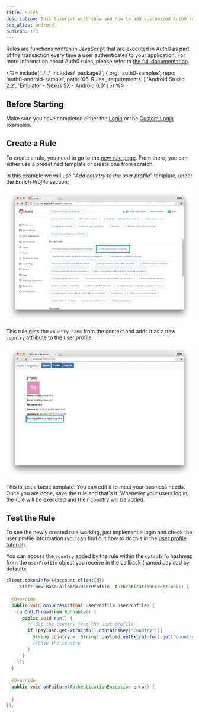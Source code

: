 ```yaml
---
title: Rules
description: This tutorial will show you how to add customized Auth0 rules to your app.
seo_alias: android
budicon: 173
---
```


Rules are functions written in JavaScript that are executed in Auth0 as part of the transaction every time a user authenticates to your application. For more information about Auth0 rules, please refer to [the full documentation](/rules).

<%= include('../../_includes/_package2', {
  org: 'auth0-samples',
  repo: 'auth0-android-sample',
  path: '06-Rules',
  requirements: [
    'Android Studio 2.2',
    'Emulator - Nexus 5X - Android 6.0'
  ]
}) %>

## Before Starting

Make sure you have completed either the [Login](01-login) or the [Custom Login](02-custom-login) examples.

## Create a Rule

To create a rule, you need to go to the [new rule page](${manage_url}/#/rules/new). From there, you can either use a predefined template or create one from scratch.

In this example we will use "*Add country to the user profile*" template, under the *Enrich Profile* section:

![Add country template](/media/articles/rules/rule-choose-add-country-template.png)

This rule gets the `country_name` from the context and adds it as a new `country` attribute to the user profile.

![Country rule sample](/media/articles/angularjs2/rule-country-show.png)

This is just a basic template. You can edit it to meet your business needs. Once you are done, save the rule and that's it. Whenever your users log in, the rule will be executed and their country will be added.

## Test the Rule

To see the newly created rule working, just implement a login and check the user profile information (you can find out how to do this in the [user profile tutorial](04-user-profile)).

You can access the `country` added by the rule within the `extraInfo` hashmap from the `userProfile` object you receive in the callback (named payload by default):

```java
client.tokenInfo(${account.clientId})
    .start(new BaseCallback<UserProfile, AuthenticationException>() {

  @Override
  public void onSuccess(final UserProfile userProfile) {
    runOnUiThread(new Runnable() {
      public void run() {
        // Get the country from the user profile
        if (payload.getExtraInfo().containsKey("country")){
          String country = (String) payload.getExtraInfo().get("country");
          //Show the country
        }
      }
    });
  }

  @Override
  public void onFailure(AuthenticationException error) {

  }
});
```
